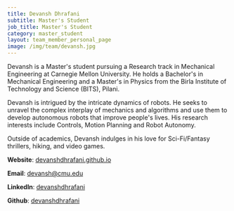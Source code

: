 ```yaml
---
title: Devansh Dhrafani
subtitle: Master's Student
job_title: Master's Student
category: master_student
layout: team_member_personal_page
image: /img/team/devansh.jpg
---
```


Devansh is a Master's student pursuing a Research track in Mechanical Engineering at Carnegie Mellon University. He holds a Bachelor's in Mechanical Engineering and a Master's in Physics from the Birla Institute of Technology and Science (BITS), Pilani.

Devansh is intrigued by the intricate dynamics of robots. He seeks to unravel the complex interplay of mechanics and algorithms and use them to develop autonomous robots that improve people's lives. His research interests include Controls, Motion Planning and Robot Autonomy.

Outside of academics, Devansh indulges in his love for Sci-Fi/Fantasy thrillers, hiking, and video games.


**Website**: [devanshdhrafani.github.io](https://devanshdhrafani.github.io/)

**Email**: [devansh@cmu.edu](mailto:devansh@cmu.edu)

**LinkedIn**: [devanshdhrafani](https://www.linkedin.com/in/devanshdhrafani/)

**Github**: [devanshdhrafani](https://github.com/devanshdhrafani/)
